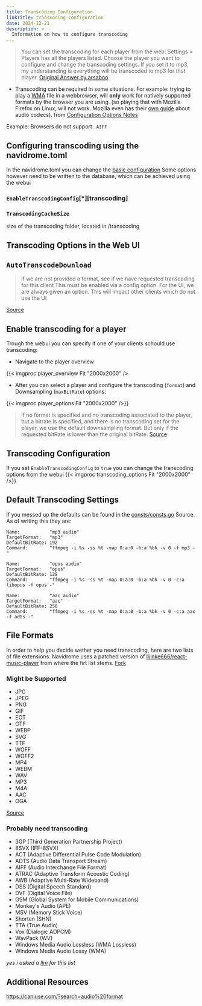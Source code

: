 ```yaml
---
title: Transcoding Configuration
linkTitle: transcoding-configuration
date: 2024-12-21
description: >
  Information on how to configure transcoding
---
```


> You can set the transcoding for each player from the web. Settings > Players has all the players listed. Choose the player you want to configure and change the transcoding settings. If you set it to mp3, my understanding is everything will be transcoded to mp3 for that player.
[Original Answer by arsaboo](https://github.com/navidrome/navidrome/discussions/2326)




- Transcoding can be required in some situations. For example: trying to play
  a [WMA](https://en.wikipedia.org/wiki/Windows_Media_Audio) file in a webbrowser, will **only** work for natively
  supported formats by the browser you are using. (so playing that with Mozilla Firefox on Linux, will not work. Mozilla
  even has their [own guide](https://developer.mozilla.org/en-US/docs/Web/Media/Formats/Audio_codecs) about audio
  codecs).
from [Configuration Options Notes](docs/usage/configuration-options/#notes)

Example: Browsers do not support `.AIFF` 

## Configuring transcoding using the navidrome.toml
In the navidrome.toml you can change the [basic configuration](https://www.navidrome.org/docs/usage/configuration-options/#basic-configuration) Some options however need to be written to the database, which can be achieved using the webui

### `EnableTranscodingConfig`[\*][transcoding]

### `TranscodingCacheSize`
size of the transcoding folder, located in <CacheFolder>/transcoding

## Transcoding Options in the Web UI

## `AutoTranscodeDownload`
> if we are not provided a format, see if we have requested transcoding for this client
> This must be enabled via a config option. For the UI, we are always given an option.
> This will impact other clients which do not use the UI

[Source](https://github.com/navidrome/navidrome/blob/master/server/subsonic/stream.go)


## Enable transcoding for a player
Trough the webui you can specify if one of your clients schould use transcoding:
- Navigate to the player overview 

{{< imgproc player_overview Fit "2000x2000" />
- After you can select a player and configure the transcoding (`format`) and Downsampling (`maxBitRate`) options: 

{{< imgproc player_options Fit "2000x2000" />}}

> If no format is specified and no transcoding associated to the player, but a bitrate is specified,
> and there is no transcoding set for the player, we use the default downsampling format.
> But only if the requested bitRate is lower than the original bitRate.
[Source](https://github.com/navidrome/navidrome/blob/master/core/media_streamer.go)

## Transcoding Configuration
If you set `EnableTranscodingConfig` to `true` you can change the transcoding options from the webui 
{{< imgproc transcoding_options Fit "2000x2000" />}}

## Default Transcoding Settings
If you messed up the defaults can be found in the [consts/consts.go](https://github.com/navidrome/navidrome/blob/master/consts/consts.go) Source.
As of writing this they are:

```text
Name:           "mp3 audio"
TargetFormat:   "mp3"
DefaultBitRate: 192
Command:        "ffmpeg -i %s -ss %t -map 0:a:0 -b:a %bk -v 0 -f mp3 -"

Name:           "opus audio"
TargetFormat:   "opus"
DefaultBitRate: 128
Command:        "ffmpeg -i %s -ss %t -map 0:a:0 -b:a %bk -v 0 -c:a libopus -f opus -"

Name:           "aac audio"
TargetFormat:   "aac"
DefaultBitRate: 256
Command:        "ffmpeg -i %s -ss %t -map 0:a:0 -b:a %bk -v 0 -c:a aac -f adts -"
```

## File Formats

In order to help you decide wether you need transcoding, here are two lists of file extensions.
Navidrome uses a patched version of [lijinke666/react-music-player](https://github.com/lijinke666/react-music-player) from where the firt list stems. [Fork](https://github.com/navidrome/react-music-player)

### Might be Supported
- JPG
- JPEG
- PNG
- GIF
- EOT
- OTF
- WEBP
- SVG
- TTF
- WOFF
- WOFF2
- MP4
- WEBM
- WAV
- MP3
- M4A
- AAC
- OGA

[Source](https://github.com/lijinke666/react-music-player/blob/master/jest.config.js)

### Probably need transcoding

- 3GP (Third Generation Partnership Project)
- 8SVX (IFF-8SVX)
- ACT (Adaptive Differential Pulse Code Modulation)
- ADTS (Audio Data Transport Stream)
- AIFF (Audio Interchange File Format)
- ATRAC (Adaptive Transform Acoustic Coding)
- AWB (Adaptive Multi-Rate Wideband)
- DSS (Digital Speech Standard)
- DVF (Digital Voice File)
- GSM (Global System for Mobile Communications)
- Monkey's Audio (APE)
- MSV (Memory Stick Voice)
- Shorten (SHN)
- TTA (True Audio)
- Vox (Dialogic ADPCM)
- WavPack (WV)
- Windows Media Audio Lossless (WMA Lossless)
- Windows Media Audio Lossy (WMA)

_yes i asked a [llm](https://chatgpt.com/) for this list_

## Additional Resources

https://caniuse.com/?search=audio%20format
